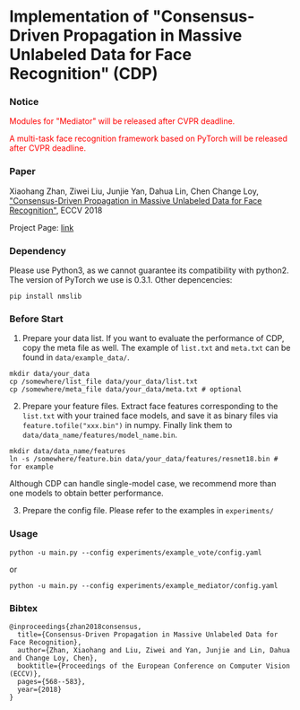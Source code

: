 # Implementation of "Consensus-Driven Propagation in Massive Unlabeled Data for Face Recognition" (CDP)

### Notice
<span style="color:red">Modules for "Mediator" will be released after CVPR deadline.</span>

<span style="color:red">A multi-task face recognition framework based on PyTorch will be released after CVPR deadline.</span>

### Paper

Xiaohang Zhan, Ziwei Liu, Junjie Yan, Dahua Lin, Chen Change Loy, ["Consensus-Driven Propagation in Massive Unlabeled Data for Face Recognition"](http://openaccess.thecvf.com/content_ECCV_2018/papers/Xiaohang_Zhan_Consensus-Driven_Propagation_in_ECCV_2018_paper.pdf), ECCV 2018

Project Page:
[link](http://mmlab.ie.cuhk.edu.hk/projects/CDP/)

### Dependency
Please use Python3, as we cannot guarantee its compatibility with python2. The version of PyTorch we use is 0.3.1. Other depencencies:
```
pip install nmslib
```

### Before Start
1. Prepare your data list. If you want to evaluate the performance of CDP, copy the meta file as well. The example of `list.txt` and `meta.txt` can be found in `data/example_data/`.
```
mkdir data/your_data
cp /somewhere/list_file data/your_data/list.txt
cp /somewhere/meta_file data/your_data/meta.txt # optional
```
2. Prepare your feature files. Extract face features corresponding to the `list.txt` with your trained face models, and save it as binary files via `feature.tofile("xxx.bin")` in numpy. Finally link them to `data/data_name/features/model_name.bin`.
```
mkdir data/data_name/features
ln -s /somewhere/feature.bin data/your_data/features/resnet18.bin # for example
```
Although CDP can handle single-model case, we recommend more than one models to obtain better performance.

3. Prepare the config file. Please refer to the examples in `experiments/`

### Usage
```
python -u main.py --config experiments/example_vote/config.yaml
```
or
```
python -u main.py --config experiments/example_mediator/config.yaml
```

### Bibtex
```
@inproceedings{zhan2018consensus,
  title={Consensus-Driven Propagation in Massive Unlabeled Data for Face Recognition},
  author={Zhan, Xiaohang and Liu, Ziwei and Yan, Junjie and Lin, Dahua and Change Loy, Chen},
  booktitle={Proceedings of the European Conference on Computer Vision (ECCV)},
  pages={568--583},
  year={2018}
}
```
